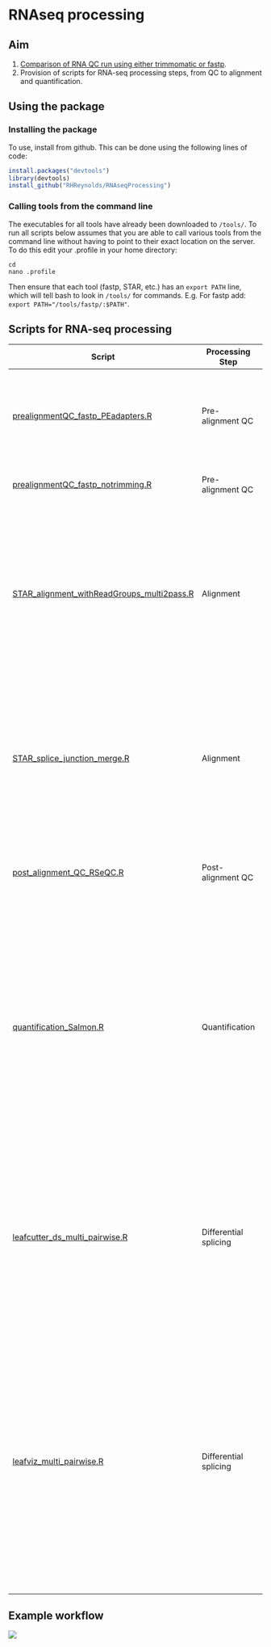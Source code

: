 # RNAseq processing

## Aim
1. [Comparison of RNA QC run using either trimmomatic or fastp](comparison_trimmomatic_fastp/Comparison.md).
2. Provision of scripts for RNA-seq processing steps, from QC to alignment and quantification.

## Using the package

### Installing the package
To use, install from github. This can be done using the following lines of code:

``` r
install.packages("devtools")
library(devtools)
install_github("RHReynolds/RNAseqProcessing")
```

### Calling tools from the command line
The executables for all tools have already been downloaded to `/tools/`. To run all scripts below assumes that you are able to call various tools from the command line without having to point to their exact location on the server. To do this edit your .profile in your home directory:

```{bash, echo = T, eval = F}
cd 
nano .profile
```

Then ensure that each tool (fastp, STAR, etc.) has an `export PATH` line, which will tell bash to look in `/tools/` for commands. E.g. For fastp add: `export PATH="/tools/fastp/:$PATH"`. 

## Scripts for RNA-seq processing

 Script | Processing Step | Description | Author(s)
 ------ | --------------- | ----------- | ---------
 [prealignmentQC_fastp_PEadapters.R](QC/prealignmentQC_fastp_PEadapters.R) | Pre-alignment QC | This will perform fastp trimming, with adapter sequence auto-detection for PE data enabled, followed by fastQC and MultiQC. If you wish to specify adapters, this flag needs to be enabled. Script not yet produced. | DZ, KD & RHR
 [prealignmentQC_fastp_notrimming.R](QC/prealignmentQC_fastp_notrimming.R) | Pre-alignment QC | This will run fastp, but with trimming disabled, followed by fastQC and MultiQC. | DZ, KD & RHR
 [STAR_alignment_withReadGroups_multi2pass.R](alignment/STAR_alignment_withReadGroups_multi2pass.R) | Alignment | Performs STAR alignment, with the option of adding read groups if needed (this is important if you're planning to use you bams for later de-duplication with UMIs). By default, this script will perform 1st pass mapping. If users wish to use it for 2nd pass mapping, together with a file of filtered junctions, call the `--sj_file` flag. For details of alignment process, read the [alignment workflow](alignment/alignment.md). | DZ & RHR
  [STAR_splice_junction_merge.R](alignment/STAR_splice_junction_merge.R) | Alignment | Performs merging of SJ.out.tab files from 1st pass mapping, removes duplicated splice junctions (as determined by genomic location) and outputs one SJ.out.tab file with the genomic coordinates. Also has optional flag for filtering junctions by the number of samples they are present in. For details of alignment process, read the [alignment workflow](alignment/alignment.md). | RHR 
 [post_alignment_QC_RSeQC.R](QC/post_alignment_QC_RSeQC.R) | Post-alignment QC | Performs (i) sorting and indexing of .bam files using samtools and (ii) runs post-alignment QC, using RSeQC. For details, read the [alignment workflow](alignment/alignment.md). | DZ, KD & RHR
 [quantification_Salmon.R](quantification/quantification_Salmon.R) | Quantification | Performs mapping-based quantification of transcripts and genes (the latter is only if a transcript-to-gene map is provided). This script can be used following trimming, as it does not require aligned files. Instead, Salmon will perform quasi-mapping prior to quantification. The benefit of using Salmon for quantification is its speed and ability to correct for sequence-specific biases, GC-biases and positional biases. This script is adapted for paired-end reads. For more details, read the [quantification workflow](quantification/quantification.md). | RHR
  [leafcutter_ds_multi_pairwise.R](analysis/leafcutter_ds_multi_pairwise.R) | Differential splicing | Leafcutter's command line tool for differential splicing currently only permits pairwise comparisons. If a grouping variable contains more than two groups, multipe pairwise comparisons can be performed using this script, which still calls the original Leafcutter command, with the addition of looping across each of the pairwise comparisons performed. For more details, read the [leafcutter workflow](analysis/leafcutter.md). | RHR
  [leafviz_multi_pairwise.R](analysis/leafviz_multi_pairwise.R) | Differential splicing | To visualise results of Leafcutter's differential splicing, Leafviz can be used. This requires that the results of the differential splicing have been formatted for use. LeafCutter provides a script, `prepare_results.R`, which performs this formatting, albeit for only one pairwise comparison. To format the results of multiple pairwise comparisons requires looping across the various pairwise comparisons and running the `prepare_results.R` for each individual pairwise comparison. This is what the `leafviz_multi_pairwise.R` script does.  For more details, read the [leafcutter workflow](analysis/leafcutter.md). | RHR

## Example workflow
![](https://www.lucidchart.com/publicSegments/view/1973e61f-9de3-43eb-9261-d325df8e174c/image.png)
